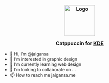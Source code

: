 <h3 align="center">
	<img src="https://raw.githubusercontent.com/jaigansa/jaigansa/main/assets/logos/exports/jaigansa.png" width="100" alt="Logo"/><br/>
	<img src="https://raw.githubusercontent.com/catppuccin/catppuccin/main/assets/misc/transparent.png" height="30" width="0px"/>
	Catppuccin for <a href="https://www.kde.org/">KDE</a>
	<img src="https://raw.githubusercontent.com/catppuccin/catppuccin/main/assets/misc/transparent.png" height="30" width="0px"/>
</h3>






- 👋 Hi, I’m @jaigansa
- 👀 I’m interested in graphic design
- 🌱 I’m currently learning web design
- 💞️ I’m looking to collaborate on ...
- 📫 How to reach me jaigansa.me

<!---
jaigansa/jaigansa is a ✨ special ✨ repository because its `README.md` (this file) appears on your GitHub profile.
You can click the Preview link to take a look at your changes.
--->
